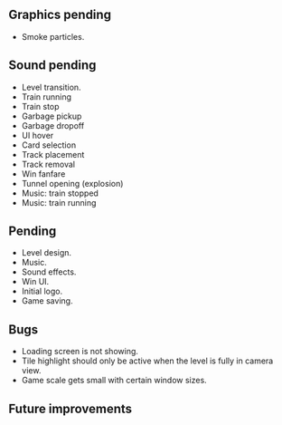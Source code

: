 ## Graphics pending
- Smoke particles.

## Sound pending
- Level transition.
- Train running
- Train stop
- Garbage pickup
- Garbage dropoff
- UI hover
- Card selection
- Track placement
- Track removal
- Win fanfare
- Tunnel opening (explosion)
- Music: train stopped
- Music: train running

## Pending
- Level design.
- Music.
- Sound effects.
- Win UI.
- Initial logo.
- Game saving.

## Bugs
- Loading screen is not showing.
- Tile highlight should only be active when the level is fully in camera view.
- Game scale gets small with certain window sizes.

## Future improvements
